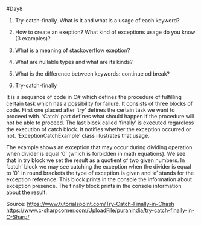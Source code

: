 #Day8
1.	Try-catch-finally. What is it and what is a usage of each keyword?
2.	How to create an exeption? What kind of exceptions usage do you know (3 examples)?
3.	What is a meaning of stackoverflow exeption?
4.	What are nullable types and what are its kinds?
5.	What is the difference between keywords: continue od break?

1.	Try-catch-finally

It is a sequance of code in C# which defines the procedure of fulfilling certain task which has a possibility for failure. It consists of three blocks of code. First one placed after ‘try’ defines the certain task we want to proceed with. ‘Catch’ part defines what should happen if the procedure will not be able to proceed. The last block called ‘finally’ is executed regardless the execution of catch block. It notifies whether the exception occurred or not. ‘ExceptionCatchExample’ class illustrates that usage. 

The example shows an exception that may occur during dividing operation when divider is equal ‘0’ (which is forbidden in math equations). We see that in try block we set the result as a quotient of two given numbers. In ‘catch’ block we may see catching the exception when the divider is equal to ‘0’. In round brackets the type of exception is given and ‘e’ stands for the exception reference. This block prints in the console the information about exception presence. The finally block prints in the console information about the result.


Source:
https://www.tutorialspoint.com/Try-Catch-Finally-in-Chash
https://www.c-sharpcorner.com/UploadFile/puranindia/try-catch-finally-in-C-Sharp/


